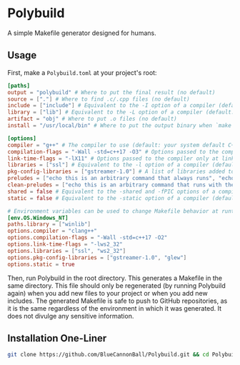 # Polybuild
A simple Makefile generator designed for humans.

## Usage
First, make a `Polybuild.toml` at your project's root:
```toml
[paths]
output = "polybuild" # Where to put the final result (no default)
source = ["."] # Where to find .c/.cpp files (no default)
include = ["include"] # Equivalent to the -I option of a compiler (default: empty)
library = ["lib"] # Equivalent to the -L option of a compiler (default: your system default C++ library paths)
artifact = "obj" # Where to put .o files (no default)
install = "/usr/local/bin" # Where to put the output binary when `make install` is executed (default: empty)

[options]
compiler = "g++" # The compiler to use (default: your system default C++ compiler)
compilation-flags = "-Wall -std=c++17 -O3" # Options passed to the compiler (default: your system default C++ compiler flags)
link-time-flags = "-lX11" # Options passed to the compiler only at link time
libraries = ["ssl"] # Equivalent to the -l option of a compiler (default: empty)
pkg-config-libraries = ["gstreamer-1.0"] # A list of libraries added to `compilation-flags` and `libraries` with `pkg-config`
preludes = ["echo this is an arbitrary command that always runs", "echo these commands may execute in parallel"] # (default: empty)
clean-preludes = ["echo this is an arbitrary command that runs with the clean target"] # (default: empty)
shared = false # Equivalent to the -shared and -fPIC options of a compiler (default: false)
static = false # Equivalent to the -static option of a compiler (default: false)

# Environment variables can be used to change Makefile behavior at runtime
[env.OS.Windows_NT]
paths.library = ["winlib"]
options.compiler = "clang++"
options.compilation-flags = "-Wall -std=c++17 -O2"
options.link-time-flags = "-lws2_32"
options.libraries = ["ssl", "ws2_32"]
options.pkg-config-libraries = ["gstreamer-1.0", "glew"]
options.static = true
```
Then, run Polybuild in the root directory. This generates a Makefile in the same directory. This file should only be regenerated (by running Polybuild again) when you add new files to your project or when you add new includes. The generated Makefile is safe to push to GitHub repositories, as it is the same regardless of the environment in which it was generated. It does not divulge any sensitive information.

## Installation One-Liner
```sh
git clone https://github.com/BlueCannonBall/Polybuild.git && cd Polybuild && make && sudo make install
```
